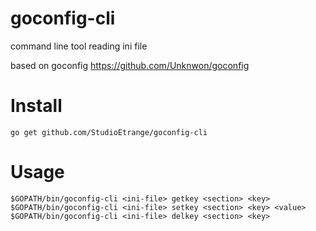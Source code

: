 # goconfig-cli

command line tool reading ini file

based on goconfig https://github.com/Unknwon/goconfig

# Install

	go get github.com/StudioEtrange/goconfig-cli

# Usage

	$GOPATH/bin/goconfig-cli <ini-file> getkey <section> <key>
	$GOPATH/bin/goconfig-cli <ini-file> setkey <section> <key> <value>
	$GOPATH/bin/goconfig-cli <ini-file> delkey <section> <key>
